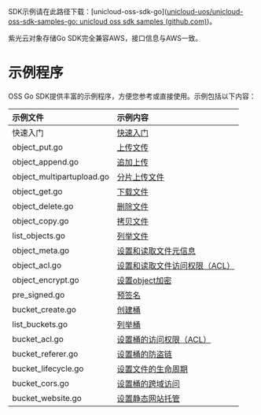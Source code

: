 ﻿SDK示例请在此路径下载：[unicloud-oss-sdk-go]([unicloud-uos/unicloud-oss-sdk-samples-go: unicloud oss sdk samples (github.com)](https://github.com/unicloud-uos/unicloud-oss-sdk-samples-go))。

紫光云对象存储Go SDK完全兼容AWS，接口信息与AWS一致。

# 示例程序

OSS Go SDK提供丰富的示例程序，方便您参考或直接使用。示例包括以下内容：

| 示例文件   | 示例内容  |
| :------ | :------- |
| 快速入门 | [快速入门](https://www.unicloud.com/document/show-19962148.html) |
| object\_put.go | [上传文传](https://www.unicloud.com/document/show-20082158.html)   |
| object\_append.go | [追加上传](https://www.unicloud.com/document/show-20102160.html)   |
| object_multipartupload.go | [分片上传文件](https://www.unicloud.com/document/show-20092159.html) |
| object\_get.go | [下载文件](https://www.unicloud.com/document/show-20122161.html)  |
| object\_delete.go | [删除文件](https://www.unicloud.com/document/show-20192167.html)  |
| object\_copy.go | [拷贝文件](https://www.unicloud.com/document/show-20172165.html)   |
| list\_objects.go | [列举文件](https://www.unicloud.com/document/show-20182166.html)  |
| object\_meta.go | [设置和读取文件元信息](https://www.unicloud.com/document/show-20162164.html)  |
| object\_acl.go | [设置和读取文件访问权限（ACL）](https://www.unicloud.com/document/show-20152163.html)  |
| object_encrypt.go | [设置object加密](https://www.unicloud.com/document/show-19982149.html)   |
| pre_signed.go | [预签名](https://www.unicloud.com/document/show-20012152.html)   |
| bucket\_create.go | [创建桶](https://www.unicloud.com/document/show-19982149.html)  |
| list\_buckets.go | [列举桶](https://www.unicloud.com/document/show-19992150.html)  |
| bucket\_acl.go | [设置桶的访问权限（ACL）](https://www.unicloud.com/document/show-20002151.html) |
| bucket\_referer.go | [设置桶的防盗链](https://www.unicloud.com/document/show-20022153.html)    |
| bucket\_lifecycle.go | [设置文件的生命周期](https://www.unicloud.com/document/show-20062157.html)   |
| bucket\_cors.go | [设置桶的跨域访问](https://www.unicloud.com/document/show-20042155.html)    |
| bucket_website.go | [设置静态网站托管](https://www.unicloud.com/document/show-20032154.html)     |
